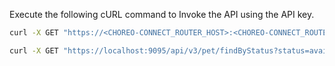 
Execute the following cURL command to Invoke the API using the API key.

 ``` bash tab="Format"
 curl -X GET "https://<CHOREO-CONNECT_ROUTER_HOST>:<CHOREO-CONNECT_ROUTER_PORT>/<API-context>/<API-resource>" -H "accept:application/xml" -H "api_key:$TOKEN" -k
 ```

 ``` bash tab="Example"
 curl -X GET "https://localhost:9095/api/v3/pet/findByStatus?status=available" -H "accept: application/json" -H "api_key:$TOKEN" -k
 ```
